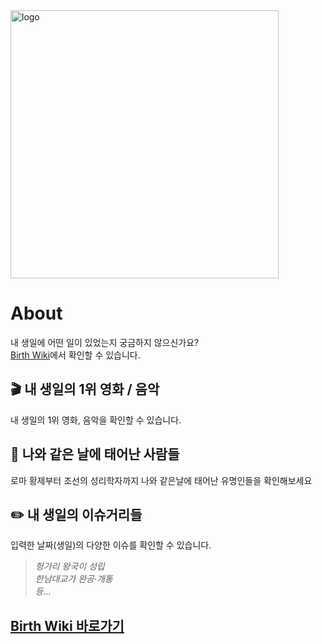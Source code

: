 <img width="429" alt="logo" src="https://user-images.githubusercontent.com/8604840/115818693-448ac100-a438-11eb-9fa2-79430e64144f.png">


# About

내 생일에 어떤 일이 있었는지 궁금하지 않으신가요?  
[Birth Wiki](https://birthwiki.space)에서 확인할 수 있습니다. 

## 🎬️ 내 생일의 1위 영화 / 음악
내 생일의 1위 영화, 음악을 확인할 수 있습니다. 

## 🎂 나와 같은 날에 태어난 사람들
로마 황제부터 조선의 성리학자까지 나와 같은날에 태어난 유명인들을 확인해보세요

## ✏️ 내 생일의 이슈거리들
입력한 날짜(생일)의 다양한 이슈를 확인할 수 있습니다. 

> _헝가리 왕국이 성립_   
> _한남대교가 완공·개통_  
> _등..._

## [Birth Wiki 바로가기](https://birthwiki.space)
